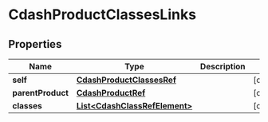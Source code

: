 

# CdashProductClassesLinks

## Properties

Name | Type | Description | Notes
------------ | ------------- | ------------- | -------------
**self** | [**CdashProductClassesRef**](CdashProductClassesRef.md) |  |  [optional]
**parentProduct** | [**CdashProductRef**](CdashProductRef.md) |  |  [optional]
**classes** | [**List&lt;CdashClassRefElement&gt;**](CdashClassRefElement.md) |  |  [optional]




